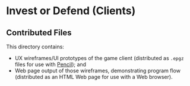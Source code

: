 # Invest or Defend (Clients)

## Contributed Files

This directory contains:

- UX wireframes/UI prototypes of the game client (distributed as `.epgz` files
  for use with [Pencil](https://pencil.evolus.vn/)); and
- Web page output of those wireframes, demonstrating program flow (distributed
  as an HTML Web page for use with a Web browser).
